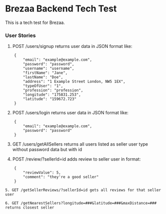 # Brezaa Backend Tech Test

This is a tech test for Brezaa.

### User Stories

1. POST /users/signup returns user data in JSON format like:
```
	{
		"email": "example@example.com",
		"password": "password",
		"username": "username",
		"firstName": "Jane",
		"lastName": "Doe",
		"address": "1 Example Street London, NW5 1EX",
		"typeOfUser": "1",
		"profession": "profession",
		"longitude": "175831.253",
		"latitude": "159672.723"
	}
```

2. POST /users/login returns user data in JSON format like:
```
	{
		"email": "example@example.com",
		"password": "password"
	}
```
3. GET /users/getAllSellers returns all users listed as seller user type without password data but with id

4. POST /review/?sellerId=id adds review to seller user in format:
```
	{
		"reviewValue": 5,
		"comment": "they're a good seller"
	}

5. GET /getSellerReviews/?sellerId=id gets all reviews for that seller user

6. GET /getNearestSellers?longitude=###&latitude=###&maxDistance=### returns closest seller